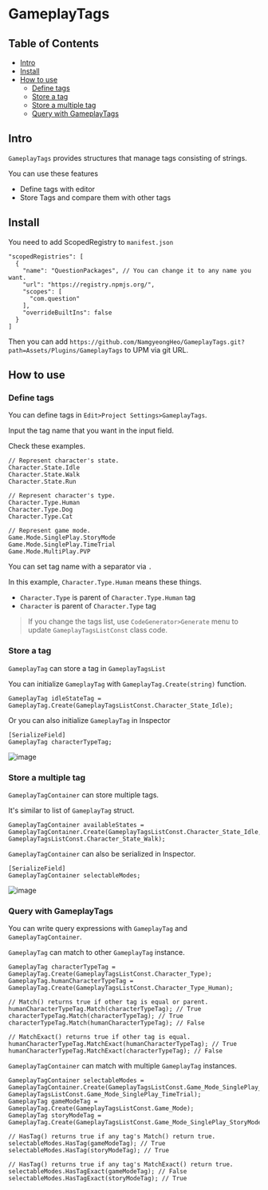 # GameplayTags
## Table of Contents
- [Intro](#Intro) 
- [Install](#Install)
- [How to use](#How-to-use)
  - [Define tags](#Define-tags)
  - [Store a tag](#Store-a-tag)
  - [Store a multiple tag](#Store-a-multiple-tag)
  - [Query with GameplayTags](#Query-with-GameplayTags)

## Intro 
`GameplayTags` provides structures that manage tags consisting of strings.

You can use these features
- Define tags with editor
- Store Tags and compare them with other tags

## Install
You need to add ScopedRegistry to `manifest.json`
```
"scopedRegistries": [
  {
    "name": "QuestionPackages", // You can change it to any name you want.
    "url": "https://registry.npmjs.org/",
    "scopes": [
      "com.question"
    ],
    "overrideBuiltIns": false
  }
]
```

Then you can add `https://github.com/NamgyeongHeo/GameplayTags.git?path=Assets/Plugins/GameplayTags` to UPM via git URL.

## How to use
### Define tags
You can define tags in `Edit>Project Settings>GameplayTags`.

Input the tag name that you want in the input field.

Check these examples.
```
// Represent character's state.
Character.State.Idle
Character.State.Walk
Character.State.Run

// Represent character's type.
Character.Type.Human
Character.Type.Dog
Character.Type.Cat

// Represent game mode.
Game.Mode.SinglePlay.StoryMode
Game.Mode.SinglePlay.TimeTrial
Game.Mode.MultiPlay.PVP
```

You can set tag name with a separator via `.` 

In this example, `Character.Type.Human` means these things.
- `Character.Type` is parent of `Character.Type.Human` tag
- `Character` is parent of `Character.Type` tag

> If you change the tags list, use `CodeGenerator>Generate` menu to update `GameplayTagsListConst` class code.

### Store a tag
`GameplayTag` can store a tag in `GameplayTagsList`

You can initialize `GameplayTag` with `GameplayTag.Create(string)` function.
```
GameplayTag idleStateTag = GameplayTag.Create(GameplayTagsListConst.Character_State_Idle);
```
Or you can also initialize `GameplayTag` in Inspector
```
[SerializeField]
GameplayTag characterTypeTag;
```

![image](https://github.com/user-attachments/assets/a40a552d-18cd-4025-b7c6-770c6fdf7b13)

### Store a multiple tag
`GameplayTagContainer` can store multiple tags.

It's similar to list of `GameplayTag` struct.
```
GameplayTagContainer availableStates = GameplayTagContainer.Create(GameplayTagsListConst.Character_State_Idle, GameplayTagsListConst.Character_State_Walk);
```
`GameplayTagContainer` can also be serialized in Inspector.

```
[SerializeField]
GameplayTagContainer selectableModes;
```
![image](https://github.com/user-attachments/assets/cccb5229-ec49-44f5-b67f-2ed95712eda7)

### Query with GameplayTags
You can write query expressions with `GameplayTag` and `GameplayTagContainer`.

`GameplayTag` can match to other `GameplayTag` instance.
```
GameplayTag characterTypeTag = GameplayTag.Create(GameplayTagsListConst.Character_Type);
GameplayTag.humanCharacterTypeTag = GameplayTag.Create(GameplayTagsListConst.Character_Type_Human);

// Match() returns true if other tag is equal or parent.
humanCharacterTypeTag.Match(characterTypeTag); // True
characterTypeTag.Match(characterTypeTag); // True
characterTypeTag.Match(humanCharacterTypeTag); // False

// MatchExact() returns true if other tag is equal.
humanCharacterTypeTag.MatchExact(humanCharacterTypeTag); // True
humanCharacterTypeTag.MatchExact(characterTypeTag); // False
```

`GameplayTagContainer` can match with multiple `GameplayTag` instances.
```
GameplayTagContainer selectableModes = GameplayTagContainer.Create(GameplayTagsListConst.Game_Mode_SinglePlay_StoryMode, GameplayTagsListConst.Game_Mode_SinglePlay_TimeTrial);
GameplayTag gameModeTag = GameplayTag.Create(GameplayTagsListConst.Game_Mode);
GameplayTag storyModeTag = GameplayTag.Create(GameplayTagsListConst.Game_Mode_SinglePlay_StoryMode);

// HasTag() returns true if any tag's Match() return true.
selectableModes.HasTag(gameModeTag); // True
selectableModes.HasTag(storyModeTag); // True

// HasTag() returns true if any tag's MatchExact() return true.
selectableModes.HasTagExact(gameModeTag); // False
selectableModes.HasTagExact(storyModeTag); // True
```

